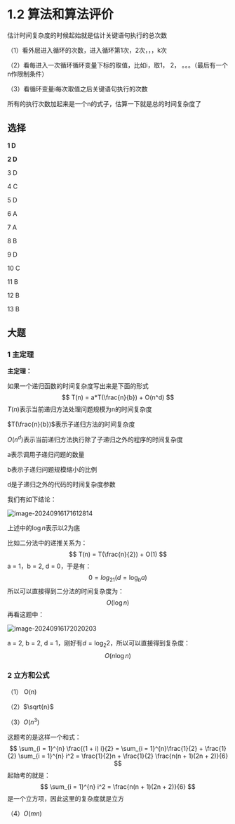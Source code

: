 # 1.2 算法和算法评价

估计时间复杂度的时候起始就是估计关键语句执行的总次数

（1）看外层进入循环的次数，进入循环第1次，2次，，，k次

（2）看每进入一次循环循环变量下标的取值，比如i，取1， 2， 。。。（最后有一个n作限制条件）

（3）看循环变量i每次取值之后关键语句执行的次数

所有的执行次数加起来是一个n的式子，估算一下就是总的时间复杂度了

## 选择

**1 D**

**2 D**

3 D

4 C

5 D

6 A

7 A

8 B

9 D

10 C

11 B

12 B

13 B

## 大题

### 1 主定理

**主定理：**

如果一个递归函数的时间复杂度写出来是下面的形式
$$
T(n) = a*T(\frac{n}{b}) + O(n^d)
$$
$T(n)$表示当前递归方法处理问题规模为n的时间复杂度

$T(\frac{n}{b})$表示子递归方法的时间复杂度

$O(n^d)$表示当前递归方法执行除了子递归之外的程序的时间复杂度

a表示调用子递归问题的数量

b表示子递归问题规模缩小的比例

d是子递归之外的代码的时间复杂度参数

我们有如下结论：

![image-20240916171612814](https://typora-1310242472.cos.ap-nanjing.myqcloud.com/typora_img/image-20240916171612814.png)

上述中的$\log n$表示以2为底

比如二分法中的递推关系为：
$$
T(n) = T(\frac{n}{2}) + O(1)
$$
a = 1，b = 2, d = 0，于是有：
$$
0 = log_21 (d = \log_ba)
$$
所以可以直接得到二分法的时间复杂度为：
$$
O(\log n)
$$
再看这题中：

![image-20240916172020203](https://typora-1310242472.cos.ap-nanjing.myqcloud.com/typora_img/image-20240916172020203.png)

a = 2, b = 2, d = 1，刚好有$d = \log_2 2$，所以可以直接得到复杂度：
$$
O(n \log n)
$$


### 2 立方和公式

（1） O(n)

（2）$\sqrt{n}$

（3）$O(n^3)$

这题考的是这样一个和式：
$$
\sum_{i = 1}^{n} \frac{(1 + i) i}{2} = \sum_{i = 1}^{n}\frac{1}{2} + \frac{1}{2} \sum_{i = 1}^{n} i^2 = \frac{1}{2}n + \frac{1}{2} \frac{n(n + 1)(2n + 2)}{6}
$$
起始考的就是：
$$
\sum_{i = 1}^{n} i^2 =  \frac{n(n + 1)(2n + 2)}{6}
$$
是一个立方项，因此这里的复杂度就是立方

（4）$O(mn)$


